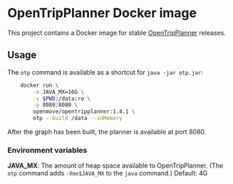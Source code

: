 OpenTripPlanner Docker image
============================

This project contains a Docker image for stable
[OpenTripPlanner](http://opentripplanner.org) releases.

## Usage


The `otp` command is available as a shortcut for `java -jar otp.jar`:

```bash
    docker run \
        -e JAVA_MX=16G \
        -v $PWD:/data:ro \
        -p 8080:8080 \
        openmove/opentripplanner:1.4.1 \
        otp --build /data --inMemory
```

After the graph has been built, the planner is available at port 8080.

### Environment variables

**JAVA_MX**: The amount of heap space available to OpenTripPlanner. (The `otp`
             command adds `-Xmx$JAVA_MX` to the `java` command.) Default: 4G
